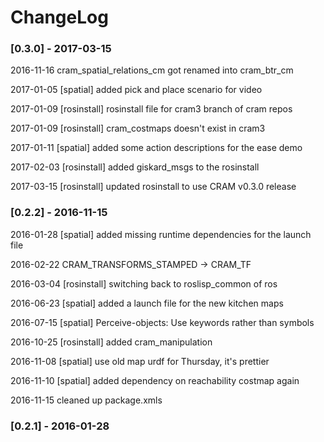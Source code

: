 
ChangeLog
=========

### [0.3.0] - 2017-03-15

2016-11-16 cram_spatial_relations_cm got renamed into cram_btr_cm

2017-01-05 [spatial] added pick and place scenario for video

2017-01-09 [rosinstall] rosinstall file for cram3 branch of cram repos

2017-01-09 [rosinstall] cram_costmaps doesn't exist in cram3

2017-01-11 [spatial] added some action descriptions for the ease demo

2017-02-03 [rosinstall] added giskard_msgs to the rosinstall

2017-03-15 [rosinstall] updated rosinstall to use CRAM v0.3.0 release


### [0.2.2] - 2016-11-15

2016-01-28 [spatial] added missing runtime dependencies for the launch file

2016-02-22 CRAM_TRANSFORMS_STAMPED -> CRAM_TF

2016-03-04 [rosinstall] switching back to roslisp_common of ros

2016-06-23 [spatial] added a launch file for the new kitchen maps

2016-07-15 [spatial] Perceive-objects: Use keywords rather than symbols

2016-10-25 [rosinstall] added cram_manipulation

2016-11-08 [spatial] use old map urdf for Thursday, it's prettier

2016-11-10 [spatial] added dependency on reachability costmap again

2016-11-15 cleaned up package.xmls


### [0.2.1] - 2016-01-28

